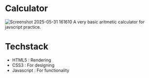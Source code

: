# Calculator
![Screenshot 2025-05-31 161610](https://github.com/user-attachments/assets/f5999136-ca80-48ca-90d0-627f8b31fcd0)
A very basic aritmetic calculator for javscript practice.
# Techstack
- HTML5 : Rendering
- CSS3 : For designing
- Javascript : For functionality
